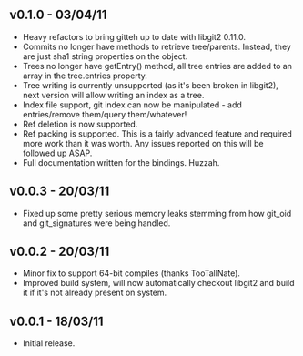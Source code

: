## v0.1.0 - 03/04/11
* Heavy refactors to bring gitteh up to date with libgit2 0.11.0.
* Commits no longer have methods to retrieve tree/parents. Instead, they are just sha1 string properties on the object.
* Trees no longer have getEntry() method, all tree entries are added to an array in the tree.entries property.
* Tree writing is currently unsupported (as it's been broken in libgit2), next version will allow writing an index as a tree.
* Index file support, git index can now be manipulated - add entries/remove them/query them/whatever!
* Ref deletion is now supported.
* Ref packing is supported. This is a fairly advanced feature and required more work than it was worth. Any issues reported on this will be followed up ASAP.
* Full documentation written for the bindings. Huzzah.

## v0.0.3 - 20/03/11
* Fixed up some pretty serious memory leaks stemming from how git_oid and git_signatures were being handled.

## v0.0.2 - 20/03/11
* Minor fix to support 64-bit compiles (thanks TooTallNate).
* Improved build system, will now automatically checkout libgit2 and build it if it's not already present on system.

## v0.0.1 - 18/03/11
* Initial release.
